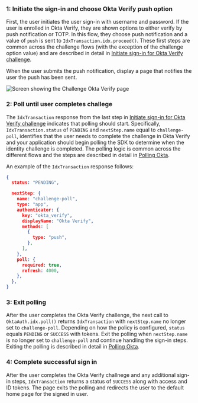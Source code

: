 ### 1: Initiate the sign-in and choose Okta Verify push option

First, the user initiates the user sign-in with username and password. If the user is enrolled in Okta Verify, they are shown options to either verify by push notification or TOTP. In this flow, they choose push notification and a value of `push` is sent to
`IdxTransaction.idx.proceed()`. These first steps are common across the challenge flows (with the exception of the challenge option value) and are described in detail in [Initiate sign-in for Okta Verify challenge](#_1-initiate-use-case-requiring-authentication).

When the user submits the push notification, display a page that notifies the user the push has been sent.

<div class="common-image-format">

![Screen showing the Challenge Okta Verify page](/img/authenticators/authenticators-oktaverify-challenge-push-sent.png)

</div>

### 2: Poll until user completes challege

The `IdxTransaction` response from the last step in [Initiate sign-in for Okta Verify challenge](#_1-initiate-use-case-requiring-authentication) indicates that polling should start. Specifically, `IdxTransaction.status` of `PENDING` and `nextStep.name` equal to `challenge-poll`, identifies that the user needs to complete the challenge in Okta Verify and your application should begin polling the SDK to determine when the identity challenge is completed.  The polling logic is common across the different flows and the steps are described in detail in [Polling Okta](#polling-okta).

An example of the `IdxTransaction` response follows:

```json
{
  status: "PENDING",

  nextStep: {
    name: "challenge-poll",
    type: "app",
    authenticator: {
      key: "okta_verify",
      displayName: "Okta Verify",
      methods: [
        {
          type: "push",
        },
      ],
    },
    poll: {
      required: true,
      refresh: 4000,
    },
  },
}
```

### 3: Exit polling

After the user completes the Okta Verify challenge, the next call to `OktaAuth.idx.poll()` returns `IdxTransaction` with `nextStep.name` no longer set to `challenge-poll`. Depending on how the policy is configured, `status` equals `PENDING` or `SUCCESS` with tokens. Exit the polling when `nextStep.name` is no longer set to `challenge-poll` and continue handling the sign-in steps. Exiting the polling is described in detail in [Polling Okta](#polling-okta).

### 4: Complete successful sign in

After the user completes the Okta Verify challnege and any additional sign-in steps, `IdxTransaction` returns a status of `SUCCESS` along with access and ID tokens. The page exits the polling and redirects the user to the default home page for the signed in user.
